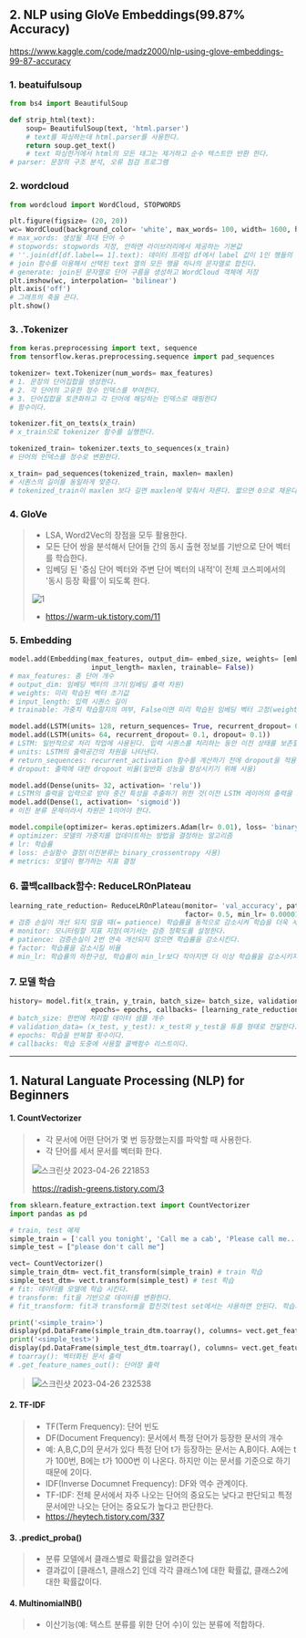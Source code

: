 ## 2. NLP using GloVe Embeddings(99.87% Accuracy)
https://www.kaggle.com/code/madz2000/nlp-using-glove-embeddings-99-87-accuracy
### 1. beatuifulsoup
```python
from bs4 import BeautifulSoup

def strip_html(text):
    soup= BeautifulSoup(text, 'html.parser')
    # text를 파싱하는데 html.parser를 사용한다.
    return soup.get_text()
    # text 파싱한거에서 html의 모든 태그는 제거하고 순수 텍스트만 반환 한다.
# parser: 문장의 구조 분석, 오류 점검 프로그램
```

### 2. wordcloud
```python
from wordcloud import WordCloud, STOPWORDS

plt.figure(figsize= (20, 20))
wc= WordCloud(background_color= 'white', max_words= 100, width= 1600, height= 800, stopwords= STOPWORDS).generate(' '.join(df[df.label== 1].text))
# max_words: 생성될 최대 단어 수
# stopwords: stopwords 지정, 안하면 라이브러리에서 제공하는 기본값
# ''.join(df[df.label== 1].text): 데이터 프레임 df에서 label 값이 1인 행들의 text열
# join 함수를 이용해서 선택된 text 열의 모든 행을 하나의 문자열로 합친다.
# generate: join된 문자열로 단어 구름을 생성하고 WordCloud 객체에 저장
plt.imshow(wc, interpolation= 'bilinear')
plt.axis('off')
# 그래프의 축을 끈다.
plt.show()
```

### 3. .Tokenizer
```python
from keras.preprocessing import text, sequence
from tensorflow.keras.preprocessing.sequence import pad_sequences

tokenizer= text.Tokenizer(num_words= max_features)
# 1. 문장의 단어집합을 생성한다.
# 2. 각 단어의 고유한 정수 인덱스를 부여한다.
# 3. 단어집합을 토큰화하고 각 단어에 해당하는 인덱스로 매핑한다
# 함수이다.

tokenizer.fit_on_texts(x_train)
# x_train으로 tokenizer 함수를 실행한다.

tokenized_train= tokenizer.texts_to_sequences(x_train)
# 단어의 인덱스를 정수로 변환한다.

x_train= pad_sequences(tokenized_train, maxlen= maxlen)
# 시퀀스의 길이를 동일하게 맞춘다.
# tokenized_train이 maxlen 보다 길면 maxlen에 맞춰서 자른다. 짧으면 0으로 채운다.
```

### 4. GloVe
>* LSA, Word2Vec의 장점을 모두 활용한다.
>* 모든 단어 쌍을 분석해서 단어들 간의 동시 출현 정보를 기반으로 단어 벡터를 학습한다.
>* 임베딩 된 '중심 단어 벡터와 주변 단어 벡터의 내적'이 전체 코스피에서의 '동시 등장 확률'이 되도록 한다.
>
> ![1](https://user-images.githubusercontent.com/77867734/235769801-e5dd633f-e328-4073-9b1c-57984913bb05.png)
>
>* https://warm-uk.tistory.com/11

### 5. Embedding
```python
model.add(Embedding(max_features, output_dim= embed_size, weights= [embedding_matrix], 
                    input_length= maxlen, trainable= False))
# max_features: 총 단어 개수
# output_dim: 임베딩 벡터의 크기(임베딩 출력 차원)
# weights: 미리 학습된 벡터 초기값
# input_length: 입력 시퀀스 길이
# trainable: 가중치 학습할지의 여부, False이면 미리 학습된 임베딩 벡터 고정(weights 값 고정)

model.add(LSTM(units= 128, return_sequences= True, recurrent_dropout= 0.25, dropout= 0.25))
model.add(LSTM(units= 64, recurrent_dropout= 0.1, dropout= 0.1))
# LSTM: 일반적으로 처리 작업에 사용된다. 입력 시퀀스를 처리하는 동안 이전 상태를 보존할 수 있으므로 이전 정보가 현재 출력에 반영되어 일부 정보가 손실되지 않는다.
# units: LSTM의 출력공간의 차원을 나타낸다.
# return_sequences: recurrent_activation 함수를 계산하기 전에 dropout을 적용하는 비율(과적합 방지에 사용)
# dropout: 출력에 대한 dropout 비율(일반화 성능을 향상시키기 위해 사용)

model.add(Dense(units= 32, activation= 'relu'))
# LSTM의 출력을 입력으로 받아 중간 특성을 추출하기 위한 것(이전 LSTM 레이어의 출력을 32차원으로 매핑한다.)
model.add(Dense(1, activation= 'sigmoid'))
# 이진 분류 문제이라서 차원은 1이어야 한다.

model.compile(optimizer= keras.optimizers.Adam(lr= 0.01), loss= 'binary_crossentropy', metrics= ['accuracy'])
# optimizer: 모델의 가중치를 업데이트하는 방법을 결정하는 알고리즘
# lr: 학습률
# loss: 손실함수 결정(이진분류는 binary_crossentropy 사용)
# metrics: 모델이 평가하는 지표 결정
```

### 6. 콜백callback함수: ReduceLROnPlateau
```python
learning_rate_reduction= ReduceLROnPlateau(monitor= 'val_accuracy', patience= 2, varbose= 1,
                                           factor= 0.5, min_lr= 0.00001)
# 검증 손실이 개선 되지 않을 때(= patience) 학습률을 동적으로 감소시켜 학습을 더욱 세밀하게 조정한다.
# monitor: 모니터링할 지표 지정(여기서는 검증 정확도를 설정한다.
# patience: 검증손실이 2번 연속 개선되지 않으면 학습률을 감소시킨다.
# factor: 학습률을 감소시킬 비율
# min_lr: 학습률의 하한구성, 학습률이 min_lr보다 작아지면 더 이상 학습률을 감소시키지 않는다.
```

### 7. 모델 학습
```python
history= model.fit(x_train, y_train, batch_size= batch_size, validation_data= (x_test, y_test), 
                    epochs= epochs, callbacks= [learning_rate_reduction])
# batch_size: 한번에 처리할 데이터 샘플 개수
# validation_data= (x_test, y_test): x_test와 y_test을 튜플 형태로 전달한다.
# epochs: 학습을 반복할 횟수이다.
# callbacks: 학습 도중에 사용할 콜백함수 리스트이다.
```

---
## 1. Natural Languate Processing (NLP) for Beginners
#### 1. CountVectorizer
>* 각 문서에 어떤 단어가 몇 번 등장했는지를 파악할 때 사용한다.
>* 각 단어를 세서 문서를 벡터화 한다.
>
> ![스크린샷 2023-04-26 221853](https://user-images.githubusercontent.com/77867734/234592424-d171e7f0-42c4-4af8-926d-4f8ef895b61c.png)
>
> https://radish-greens.tistory.com/3
```python
from sklearn.feature_extraction.text import CountVectorizer
import pandas as pd

# train, test 예제
simple_train = ['call you tonight', 'Call me a cab', 'Please call me... PLEASE!']
simple_test = ["please don't call me"]

vect= CountVectorizer()
simple_train_dtm= vect.fit_transform(simple_train) # train 학습
simple_test_dtm= vect.transform(simple_test) # test 학습
# fit: 데이터를 모델에 학습 시킨다.
# transform: fit을 기반으로 데이터를 변환한다.
# fit_transform: fit과 transform을 합친것(test set에서는 사용하면 안된다. 학습과 변환이 동시에 일어나기 때문)

print('<simple_train>')
display(pd.DataFrame(simple_train_dtm.toarray(), columns= vect.get_feature_names_out()))
print('<simple_test>')
display(pd.DataFrame(simple_test_dtm.toarray(), columns= vect.get_feature_names_out()))
# toarray(): 벡터화된 문서 출력
# .get_feature_names_out(): 단어장 출력
```
> ![스크린샷 2023-04-26 232538](https://user-images.githubusercontent.com/77867734/234606913-e5569ea4-11a1-4996-b1a0-4720a7352395.png)

#### 2. TF-IDF
>* TF(Term Frequency): 단어 빈도
>* DF(Document Frequency): 문서에서 특정 단어가 등장한 문서의 개수
>* 예: A,B,C,D의 문서가 있다 특정 단어 t가 등장하는 문서는 A,B이다. A에는 t가 100번, B에는 t가 1000번 이 나온다. 하지만 이는 문서를 기준으로 하기 때문에 2이다.
>* IDF(Inverse Documnet Frequency): DF와 역수 관계이다.
>* TF-IDF: 전체 문서에서 자주 나오는 단어의 중요도는 낮다고 판단되고 특정 문서에만 나오는 단어는 중요도가 높다고 판단한다.
>* https://heytech.tistory.com/337

#### 3. .predict_proba()
>* 분류 모델에서 클래스별로 확률값을 알려준다
>* 결과값이 [클래스1, 클래스2] 인데 각각 클래스1에 대한 확률값, 클래스2에 대한 확률값이다.

#### 4. MultinomialNB()
>* 이산기능(예: 텍스트 분류를 위한 단어 수)이 있는 분류에 적합하다.
